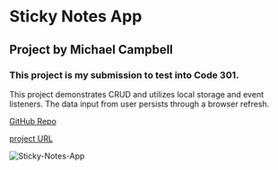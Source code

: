 # Sticky Notes App
## Project by Michael Campbell
### This project is my submission to test into Code 301.



This project demonstrates CRUD and utilizes local storage and event listeners. The data input from user persists through a browser refresh.

[GitHub Repo](https://github.com/MichaelCampbell-on3001/stickynotes)

[project URL](https://michaelcampbell-on3001.github.io/stickynotes/)

![Sticky-Notes-App](image.jpg)
